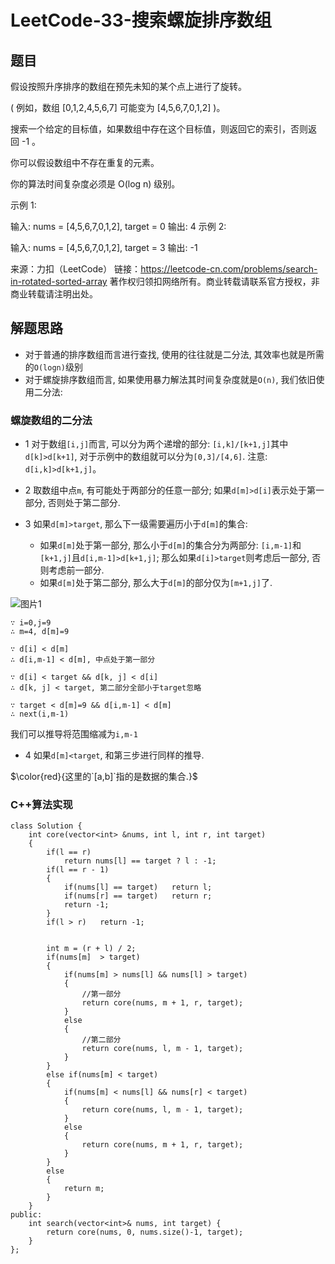 # LeetCode-33-搜索螺旋排序数组

## 题目
假设按照升序排序的数组在预先未知的某个点上进行了旋转。

( 例如，数组 [0,1,2,4,5,6,7] 可能变为 [4,5,6,7,0,1,2] )。

搜索一个给定的目标值，如果数组中存在这个目标值，则返回它的索引，否则返回 -1 。

你可以假设数组中不存在重复的元素。

你的算法时间复杂度必须是 O(log n) 级别。

示例 1:

输入: nums = [4,5,6,7,0,1,2], target = 0
输出: 4
示例 2:

输入: nums = [4,5,6,7,0,1,2], target = 3
输出: -1

来源：力扣（LeetCode）
链接：https://leetcode-cn.com/problems/search-in-rotated-sorted-array
著作权归领扣网络所有。商业转载请联系官方授权，非商业转载请注明出处。

## 解题思路

* 对于普通的排序数组而言进行查找, 使用的往往就是二分法, 其效率也就是所需的`O(logn)`级别
* 对于螺旋排序数组而言, 如果使用暴力解法其时间复杂度就是`O(n)`, 我们依旧使用二分法:

### 螺旋数组的二分法

* 1 对于数组`[i,j]`而言, 可以分为两个递增的部分: `[i,k]/[k+1,j]`其中`d[k]>d[k+1]`, 对于示例中的数组就可以分为`[0,3]/[4,6]`. 注意: `d[i,k]>d[k+1,j]`。

* 2 取数组中点`m`, 有可能处于两部分的任意一部分; 如果`d[m]>d[i]`表示处于第一部分, 否则处于第二部分.

* 3 如果`d[m]>target`, 那么下一级需要遍历小于`d[m]`的集合:
	* 如果`d[m]`处于第一部分, 那么小于`d[m]`的集合分为两部分: `[i,m-1]`和`[k+1,j]`且`d[i,m-1]>d[k+1,j]`; 那么如果`d[i]>target`则考虑后一部分, 否则考虑前一部分.
	* 如果`d[m]`处于第二部分, 那么大于`d[m]`的部分仅为`[m+1,j]`了.

![图片1](https://raw.githubusercontent.com/zhangyu012/picture_picgo/master/blogImg/20191216203917.png)
```
∵ i=0,j=9
∴ m=4, d[m]=9

∵ d[i] < d[m]
∴ d[i,m-1] < d[m], 中点处于第一部分

∵ d[i] < target && d[k, j] < d[i]
∴ d[k, j] < target, 第二部分全部小于target忽略

∵ target < d[m]=9 && d[i,m-1] < d[m]
∴ next(i,m-1)

```
我们可以推导将范围缩减为`i,m-1`

* 4 如果`d[m]<target`, 和第三步进行同样的推导.

$\color{red}{这里的`[a,b]`指的是数据的集合.}$

### C++算法实现
```
class Solution {
	int core(vector<int> &nums, int l, int r, int target)
	{
		if(l == r)
			return nums[l] == target ? l : -1;
		if(l == r - 1)
		{
			if(nums[l] == target)	return l;
			if(nums[r] == target)	return r;
			return -1;
		}
        if(l > r)   return -1;


		int m = (r + l) / 2;
		if(nums[m]  > target)
		{
			if(nums[m] > nums[l] && nums[l] > target)
			{
				//第一部分
				return core(nums, m + 1, r, target);
			}
			else
			{
				//第二部分
				return core(nums, l, m - 1, target);
			}
		}
		else if(nums[m] < target)
		{
			if(nums[m] < nums[l] && nums[r] < target)
			{	
				return core(nums, l, m - 1, target);
			}
			else
			{
				return core(nums, m + 1, r, target);
			}
		}
		else
		{
			return m;
		}
	}
public:
    int search(vector<int>& nums, int target) {
        return core(nums, 0, nums.size()-1, target);
    }
};
```